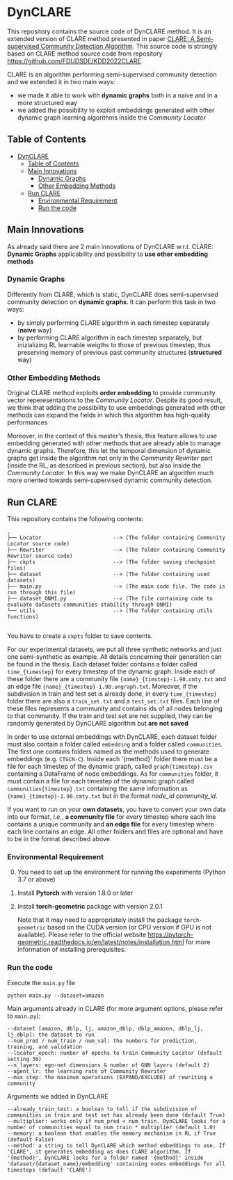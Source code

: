 # DynCLARE 

This repository contains the source code of DynCLARE method. It is an extended version of CLARE method presented in paper [CLARE: A Semi-supervised Community Detection Algorithm](https://dl.acm.org/doi/10.1145/3534678.3539370_). This source code is strongly based on CLARE method source code from repository https://github.com/FDUDSDE/KDD2022CLARE.

CLARE is an algorithm performing semi-supervised community detection and we extended it in two main ways:
- we made it able to work with **dynamic graphs** both in a naive and in a more structured way
- we added the possibility to exploit embeddings generated with other dynamic graph learning algorithms inside the *Community Locator*


## Table of Contents

- [DynCLARE](#DynCLARE)
  - [Table of Contents](#table-of-contents)
  - [Main Innovations](#main-innovations)
    - [Dynamic Graphs](#dynamic-graphs)
    - [Other Embedding Methods](#other-embedding-methods)
  - [Run CLARE](#run-clare) 
    - [Environmental Requirement](#environmental-requirement)
    - [Run the code](#run-the-code)


 ## Main Innovations

As already said there are 2 main innovations of DynCLARE w.r.t. CLARE: **Dynamic Graphs** applicability and possibility to **use other embedding methods**


### Dynamic Graphs

Differently from CLARE, which is static, DynCLARE does semi-supervised community detection on **dynamic graphs**. It can perform this task in two ways:
- by simply performing CLARE algorithm in each timestep separately (**naive** way)
- by performing CLARE algorithm in each timestep separately, but inizializing RL learnable weigths to those of previous timestep, thus preserving memory of previous past community structures (**structured** way)


### Other Embedding Methods

Original CLARE method exploits **order embedding** to provide community vector reperesentations to the *Community Locator*. Despite its good result, we think that adding the possibility to use embeddings generated with other methods can expand the fields in which this algorithm has high-quality performances

Moreover, in the context of this master's thesis, this feature allows to use embedding generated with other methods that are already able to manage dynamic graphs. Therefore, this let the temporal dimension of dynamic graphs get inside the algorithm not only in the *Community Rewriter* part (inside the RL, as described in previous section), but also inside the *Community Locator*. In this way we make DynCLARE an algorithm much more oriented towards semi-supervised dynamic community detection.


## Run CLARE


This repository contains the following contents:

```
.
├── Locator                       --> (The folder containing Community Locator source code)
├── Rewriter                      --> (The folder containing Community Rewriter source code)
├── ckpts                         --> (The folder saving checkpoint files)
├── dataset                       --> (The folder containing used datasets)
├── main.py                       --> (The main code file. The code is run through this file)
├── dataset_ONMI.py               --> (The file containing code to evaluate datasets communities stability through ONMI)
└── utils                         --> (The folder containing utils functions)


```
You have to create a `ckpts` folder to save contents.

For our experimental datasets, we put all three synthetic networks and just one semi-synthetic as example. All details concerning their generation can be found in the thesis.
Each dataset folder contains a folder called `time_{timestep}` for every timestep of the dynamic graph. Inside each of these folder there are a community file `{name}_{timstep}-1.90.cmty.txt` and an edge file `{name}_{timestep}-1.90.ungraph.txt`. Moreover, if the subdivision in train and test set is already done, in every `time_{timestep}` folder there are also a `train_set.txt` and a `test_set.txt` files. Each line of these files represents a community and contains ids of all nodes belonging to that community. If the train and test set are not supplied, they can be randomly generated by DynCLARE algorithm but **are not saved**

In order to use external embeddings with DynCLARE, each dataset folder must also contain a folder called `embedding` and a folder called `communities`. The first one contains folders named as the methods used to generate embeddings (e.g. `CTGCN-C`). Inside each '{method}' folder there must be a file for each timestep of the dynamic graph, called `graph{timestep}.csv` containing a DataFrame of node embeddings. As for `communities` folder, it must contain a file for each timestep of the dynamic graph called `communities{timestep}.txt` containing the same information as `{name}_{timstep}-1.90.cmty.txt` but in the format *node_id community_id*.

If you want to run on your **own datasets**, you have to convert your own data into our format, *i.e.*, **a community file** for every timestep where each line contains a unique community and **an edge file** for every timestep where each line contains an edge. All other folders and files are optional and have to be in the format described above.


### Environmental Requirement

0. You need to set up the environment for running the experiments (Python 3.7 or above)

1. Install **Pytorch** with version 1.8.0 or later

2.  Install **torch-geometric** package with version 2.0.1

    Note that it may need to appropriately install the package `torch-geometric` based on the CUDA version (or CPU version if GPU is not available). Please refer to the official website https://pytorch-geometric.readthedocs.io/en/latest/notes/installation.html for more information of installing prerequisites.


### Run the code

Execute the `main.py` file

```
python main.py --dataset=amazon  
```

Main arguments already in CLARE (for more argument options, please refer to `main.py`):

```
--dataset [amazon, dblp, lj, amazon_dblp, dblp_amazon, dblp_lj, lj_dblp]: the dataset to run
--num_pred / num_train / num_val: the numbers for prediction, training, and validation
--locator_epoch: number of epochs to train Community Locator (default setting 30)
--n_layers: ego-net dimensions & number of GNN layers (default 2)
--agent_lr: the learning rate of Community Rewriter
--max_step: the maximum operations (EXPAND/EXCLUDE) of rewriting a community
```

Arguments we added in DynCLARE

```
--already_train_test: a boolean to tell if the subdivision of communities in train and test set has already been done (default True)
--multiplier: works only if num_pred < num_train. DynCLARE looks for a number of communities equal to num_train * multiplier (default 1.0)
--memory: a boolean that enables the memory mechanism in RL if True (default False)
--method: a string to tell DynCLARE which method embeddings to use. If 'CLARE', it generates embedding as does CLARE algorithm. If '{method}', DynCLARE looks for a folder named '{method}' inside 'dataset/{dataset_name}/embedding' containing nodes embeddings for all timesteps (default 'CLARE')
```



  
